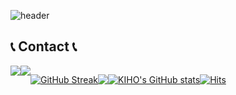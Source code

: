 ![header](https://capsule-render.vercel.app/api?type=rounded&color=timeGradient&text=어서오세요%20김기호의%20깃허브입니다%20👋&animation=twinkling&fontSize=40&fontAlignY=50&fontAlign=50&height=180)


## 📞 Contact 📞
<div style="display:flex; flex-direction:row;">
    <a href="mailto:ehddns0528@gmail.com">
        <img src="https://img.shields.io/badge/Gmail-EA4335?style=for-the-badge&logo=Gmail&logoColor=white"> 
    </a>
    <a href="https://www.instagram.com/huma_n__torch">
        <img src="https://img.shields.io/badge/Instagram-E4405F?style=for-the-badge&logo=Instagram&logoColor=white"> 
    </a>


[![GitHub Streak](https://github-readme-streak-stats.herokuapp.com/?user=Oong2&theme=tokyonight)](https://git.io/streak-stats)

![](https://github-profile-summary-cards.vercel.app/api/cards/profile-details?username=Oong2&theme=nord_dark)

[![KIHO's GitHub stats](https://github-readme-stats.vercel.app/api?username=Oong2&include_all_commits=true&theme=nord&hide_border=true&count_private=true)](https://github.com/Oong2/github-readme-stats)

[![Hits](https://hits.seeyoufarm.com/api/count/incr/badge.svg?url=https%3A%2F%2Fgithub.com%2FOong2%2F&count_bg=%232AB4E5D6&title_bg=%23555555&icon=&icon_color=%23E7E7E7&title=views&edge_flat=false)](https://hits.seeyoufarm.com)
